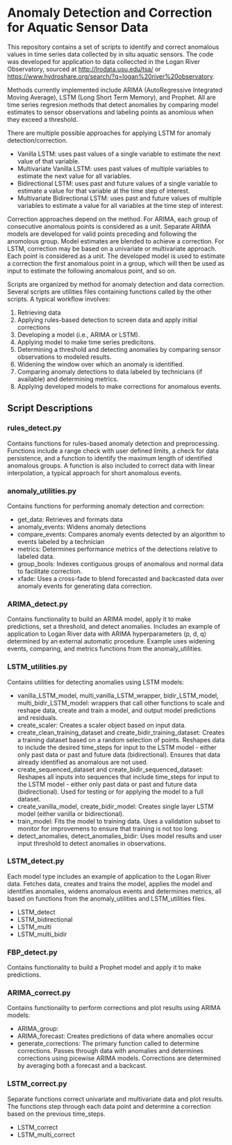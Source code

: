 # Anomaly Detection and Correction for Aquatic Sensor Data
This repository contains a set of scripts to identify and correct anomalous values in time series data collected by in situ aquatic sensors. The code was developed for application to data colleccted in the Logan River Observatory, sourced at http://lrodata.usu.edu/tsa/ or https://www.hydroshare.org/search/?q=logan%20river%20observatory.

Methods currently implemented include ARIMA (AutoRegressive Integrated Moving Average), LSTM (Long Short Term Memory), and Prophet. All are time series regresion methods that detect anomalies by comparing model estimates to sensor observations and labeling points as anomlous when they exceed a threshold.

There are multiple possible approaches for applying LSTM for anomaly detection/correction. 
- Vanilla LSTM: uses past values of a single variable to estimate the next value of that variable.
- Multivariate Vanilla LSTM: uses past values of multiple variables to estimate the next value for all variables.
- Bidirectional LSTM: uses past and future values of a single variable to estimate a value for that variable at the time step of interest.
- Multivariate Bidirectional LSTM: uses past and future values of multiple variables to estimate a value for all variables at the time step of interest.

Correction approaches depend on the method. For ARIMA, each group of consecutive anomalous points is considered as a unit. Separate ARIMA models are developed for valid points preceding and following the anomolous group. Model estimates are blended to achieve a correction. For LSTM, correction may be based on a univariate or multivariate approach. Each point is considered as a unit. The developed model is used to estimate a correction the first anomalous point in a group, which will then be used as input to estimate the following anomalous point, and so on.

Scripts are organized by method for anomaly detection and data correction. Several scripts are utilities files containing functions called by the other scripts. A typical workflow involves:
1. Retrieving data
2. Applying rules-based detection to screen data and apply initial corrections
3. Developing a model (i.e., ARIMA or LSTM). 
4. Applying model to make time series predicitons.
5. Determining a threshold and detecting anomalies by comparing sensor observations to modeled results.
6. Widening the window over which an anomaly is identified.
7. Comparing anomaly detections to data labeled by technicians (if available) and determining metrics.
8. Applying developed models to make corrections for anomalous events.

## Script Descriptions

### rules_detect.py
Contains functions for rules-based anomaly detection and preprocessing. Functions include a range check with user defined limits, a check for data persistence, and a function to identify the maximum length of identified anomalous groups. A function is also included to correct data with linear interpolation, a typical approach for short anomalous events.

### anomaly_utilities.py
Contains functions for performing anomaly detection and correction:
- get_data: Retrieves and formats data
- anomaly_events: Widens anomaly detections
- compare_events: Compares anomaly events detected by an algorithm to events labeled by a technician
- metrics: Determines performance metrics of the detections relative to labeled data.
- group_bools: Indexes contiguous groups of anomalous and normal data to facilitate correction.
- xfade: Uses a cross-fade to blend forecasted and backcasted data over anomaly events for generating data correction.

### ARIMA_detect.py
Contains functionality to build an ARIMA model, apply it to make predictions, set a threshold, and detect anomalies. Includes an example of application to Logan River data with ARIMA hyperparameters (p, d, q) determined by an external automatic procedure. Example uses widening events, comparing, and metrics functions from the anomaly_utilities.

### LSTM_utilities.py
Contains utilities for detecting anomalies using LSTM models:
- vanilla_LSTM_model, multi_vanilla_LSTM_wrapper, bidir_LSTM_model, multi_bidir_LSTM_model: wrappers that call other functions to scale and reshape data, create and train a model, and output model predictions and residuals.
- create_scaler: Creates a scaler object based on input data.
- create_clean_training_dataset and create_bidir_training_dataset: Creates a training dataset based on a random selection of points. Reshapes data to include the desired time_steps for input to the LSTM model - either only past data or past and future data (bidirectional). Ensures that data already identified as anomalous are not used.
- create_sequenced_dataset and create_bidir_sequenced_dataset: Reshapes all inputs into sequences that include time_steps for input to the LSTM model - either only past data or past and future data (bidirectional). Used for testing or for applying the model to a full dataset.
- create_vanilla_model, create_bidir_model: Creates single layer LSTM model (either vanilla or bidirectional).
- train_model: Fits the model to training data. Uses a validation subset to monitor for improvemens to ensure that training is not too long.
- detect_anomalies, detect_anomalies_bidir: Uses model results and user input threshold to detect anomalies in observations.

### LSTM_detect.py
Each model type includes an example of application to the Logan River data. Fetches data, creates and trains the model, applies the model and identifies anomalies, widens anomalous events and determines metrics, all based on functions from the anomaly_utilities and LSTM_utilities files.
- LSTM_detect
- LSTM_bidirectional
- LSTM_multi
- LSTM_multi_bidir


### FBP_detect.py
Contains functionality to build a Prophet model and apply it to make predictions.

### ARIMA_correct.py
Contains functionality to perform corrections and plot results using ARIMA models:
- ARIMA_group:
- ARIMA_forecast: Creates predictions of data where anomalies occur
- generate_corrections: The primary function called to determine corrections. Passes through data with anomalies and determines corrections using picewise ARIMA models. Corrections are determined by averaging both a forecast and a backcast.

### LSTM_correct.py
Separate functions correct univariate and multivariate data and plot results. The functions step through each data point and determine a correction based on the previous time_steps.
- LSTM_correct
- LSTM_multi_correct


